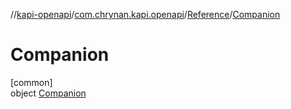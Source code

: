//[kapi-openapi](../../../../index.md)/[com.chrynan.kapi.openapi](../../index.md)/[Reference](../index.md)/[Companion](index.md)

# Companion

[common]\
object [Companion](index.md)
